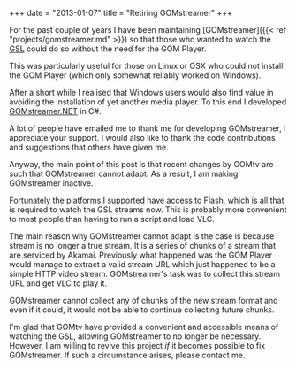 +++
date = "2013-01-07"
title = "Retiring GOMstreamer"
+++

For the past couple of years I have been maintaining [GOMstreamer]({{< ref "projects/gomstreamer.md" >}}) so that those who wanted to watch the [GSL](http://www.gomtv.net/) could do so without the need for the GOM Player.

This was particularly useful for those on Linux or OSX who could not install the GOM Player (which only somewhat reliably worked on Windows).

After a short while I realised that Windows users would also find value in avoiding the installation of yet another media player. To this end I developed [GOMstreamer.NET](https://github.com/sjp/GOMstreamer.NET") in C#.

A lot of people have emailed me to thank me for developing GOMstreamer, I appreciate your support. I would also like to thank the code contributions and suggestions that others have given me.

Anyway, the main point of this post is that recent changes by GOMtv are such that GOMstreamer cannot adapt. As a result, I am making GOMstreamer inactive.

Fortunately the platforms I supported have access to Flash, which is all that is required to watch the GSL streams now. This is probably more convenient to most people than having to run a script and load VLC.

The main reason why GOMstreamer cannot adapt is the case is because stream is no longer a true stream. It is a series of chunks of a stream that are serviced by Akamai. Previously what happened was the GOM Player would manage to extract a valid stream URL which just happened to be a simple HTTP video stream. GOMstreamer's task was to collect this stream URL and get VLC to play it.

GOMstreamer cannot collect any of chunks of the new stream format and even if it could, it would not be able to continue collecting future chunks.

I'm glad that GOMtv have provided a convenient and accessible means of watching the GSL, allowing GOMstreamer to no longer be necessary. However, I am willing to revive this project *if* it becomes possible to fix GOMstreamer. If such a circumstance arises, please contact me.
